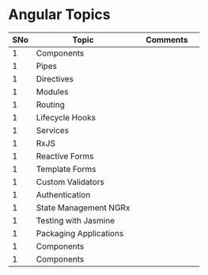 # Angular Topics
| SNo  | Topic |  | Comments | | 
| ---  | ---    | ---      | --- | --- |
| 1    | Components | | |
| 1    | Pipes | | |
| 1    | Directives | | |
| 1    | Modules | | |
| 1    | Routing | | |
| 1    | Lifecycle Hooks | | |
| 1    | Services | | |
| 1    | RxJS | | |
| 1    | Reactive Forms | | |
| 1    | Template Forms | | |
| 1    | Custom Validators | | |
| 1    | Authentication | | |
| 1    | State Management NGRx | | |
| 1    | Testing with Jasmine | | |
| 1    | Packaging Applications | | |
| 1    | Components | | |
| 1    | Components | | |
